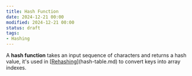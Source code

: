 ```yaml
---
title: Hash Function
date: 2024-12-21 00:00
modified: 2024-12-21 00:00
status: draft
tags:
- Hashing
---
```


A **hash function** takes an input sequence of characters and returns a hash value, it's used in [[Rehashing](rehashing.md)](hash-table.md) to convert keys into array indexes.